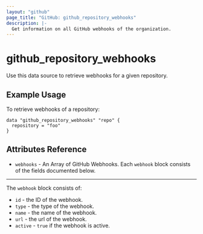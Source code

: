 ```yaml
---
layout: "github"
page_title: "GitHub: github_repository_webhooks"
description: |-
  Get information on all GitHub webhooks of the organization.
---
```


# github\_repository\_webhooks

Use this data source to retrieve webhooks for a given repository.

## Example Usage

To retrieve webhooks of a repository:

```hcl
data "github_repository_webhooks" "repo" {
  repository = "foo"
}
```

## Attributes Reference

* `webhooks` - An Array of GitHub Webhooks.  Each `webhook` block consists of the fields documented below.
___

The `webhook` block consists of:

 * `id` - the ID of the webhook.
 * `type` - the type of the webhook.
 * `name` - the name of the webhook.
 * `url` - the url of the webhook.
 * `active` - `true` if the webhook is active.

